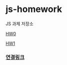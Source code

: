 # js-homework

JS 과제 저장소

[HW0](https://github.com/betteree/js-homework/blob/main/mission00/02.mission.js)

[HW1](https://github.com/betteree/js-homework/blob/main/mission01/naver_login/js/main.js)

### [연결링크](https://betteree.github.io/js-homework/mission01/naver_login/index.html)
